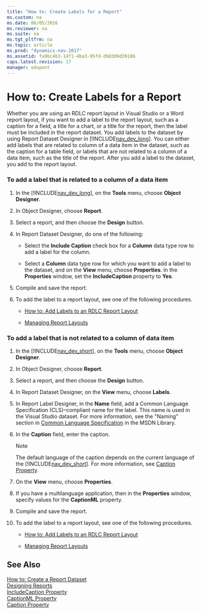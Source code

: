 ```yaml
---
title: "How to: Create Labels for a Report"
ms.custom: na
ms.date: 06/05/2016
ms.reviewer: na
ms.suite: na
ms.tgt_pltfrm: na
ms.topic: article
ms.prod: "dynamics-nav-2017"
ms.assetid: fa9bc4b3-14f1-4ba3-95fd-d9d309d39186
caps.latest.revision: 17
manager: edupont
---
```

# How to: Create Labels for a Report
Whether you are using an RDLC report layout in Visual Studio or a Word report layout, if you want to add a label to the report layout, such as a caption for a field, a title for a chart, or a title for the report, then the label must be included in the report dataset. You add labels to the dataset by using Report Dataset Designer in [!INCLUDE[nav_dev_long](includes/nav_dev_long_md.md)]. You can either add labels that are related to column of a data item in the dataset, such as the caption for a table field, or labels that are not related to a column of a data item, such as the title of the report. After you add a label to the dataset, you add to the report layout.  
  
### To add a label that is related to a column of a data item  
  
1.  In the [!INCLUDE[nav_dev_long](includes/nav_dev_long_md.md)], on the **Tools** menu, choose **Object Designer**.  
  
2.  In Object Designer, choose **Report**.  
  
3.  Select a report, and then choose the **Design** button.  
  
4.  In Report Dataset Designer, do one of the following:  
  
    -   Select the **Include Caption** check box for a **Column** data type row to add a label for the column.  
  
    -   Select a **Column** data type row for which you want to add a label to the dataset, and on the **View** menu, choose **Properties**. In the **Properties** window, set the **IncludeCaption** property to **Yes**.  
  
5.  Compile and save the report.  
  
6.  To add the label to a report layout, see one of the following procedures.  
  
    -   [How to: Add Labels to an RDLC Report Layout](How-to--Add-Labels-to-an-RDLC-Report-Layout.md)  
  
    -   [Managing Report Layouts](managing-report-layouts.md)  
  
### To add a label that is not related to a column of data item  
  
1.  In the [!INCLUDE[nav_dev_short](includes/nav_dev_short_md.md)], on the **Tools** menu, choose **Object Designer**.  
  
2.  In Object Designer, choose **Report**.  
  
3.  Select a report, and then choose the **Design** button.  
  
4.  In Report Dataset Designer, on the **View** menu, choose **Labels**.  
  
5.  In Report Label Designer, in the **Name** field, add a Common Language Specification \(CLS\)–compliant name for the label. This name is used in the Visual Studio dataset. For more information, see the "Naming" section in [Common Language Specification](http://go.microsoft.com/fwlink/?LinkId=193144) in the MSDN Library.  
  
6.  In the **Caption** field, enter the caption.  
  
    > [!NOTE]  
    >  The default language of the caption depends on the current language of the [!INCLUDE[nav_dev_short](includes/nav_dev_short_md.md)]. For more information, see [Caption Property](Caption-Property-duplicate.md).  
  
7.  On the **View** menu, choose **Properties**.  
  
8.  If you have a multilanguage application, then in the **Properties** window, specify values for the **CaptionML** property.  
  
9. Compile and save the report.  
  
10. To add the label to a report layout, see one of the following procedures.  
  
    -   [How to: Add Labels to an RDLC Report Layout](How-to--Add-Labels-to-an-RDLC-Report-Layout.md)  
  
    -   [Managing Report Layouts](managing-report-layouts.md)  
  
## See Also  
 [How to: Create a Report Dataset](How-to--Create-a-Report-Dataset.md)   
 [Designing Reports](Designing-Reports.md)   
 [IncludeCaption Property](IncludeCaption-Property.md)   
 [CaptionML Property](CaptionML-Property.md)   
 [Caption Property](Caption-Property-duplicate.md)